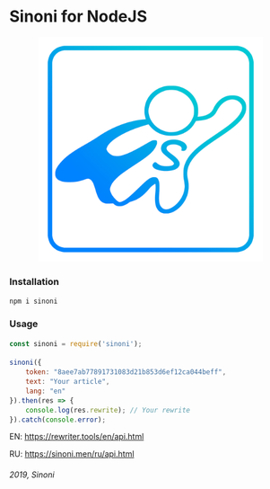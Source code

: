 # Sinoni for NodeJS

<p align="center">
    <img src="https://raw.githubusercontent.com/sin0ni/sinoni/master/logo.png" width="400">
</p>

### Installation
```
npm i sinoni
```

### Usage

```javascript
const sinoni = require('sinoni');

sinoni({
    token: "8aee7ab77891731083d21b853d6ef12ca044beff",
    text: "Your article",
    lang: "en"
}).then(res => {
    console.log(res.rewrite); // Your rewrite
}).catch(console.error);
```

EN: https://rewriter.tools/en/api.html

RU: https://sinoni.men/ru/api.html

###### 2019, Sinoni